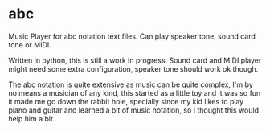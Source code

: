 # abc
Music Player for abc notation text files. Can play speaker tone, sound card tone or MIDI.

Written in python, this is still a work in progress. Sound card and MIDI player might need some extra configuration, speaker tone should work ok though.

The abc notation is quite extensive as music can be quite complex, I'm by no means a musician of any kind, this started as a little toy and it was so fun it made me go down the rabbit hole, specially since my kid likes to play piano and guitar and learned a bit of music notation, so I thought this would help him a bit.
